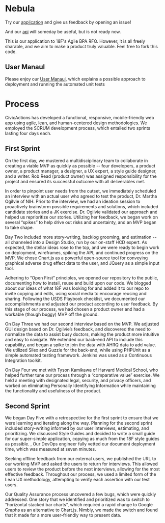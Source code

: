 # Nebula

Try our [application](https://nebula.civicactions.com/) and give us feedback by opening an issue!

And our [api](https://nebulaapi.civicactions.com/) will someday be useful, but is not 
ready now.

This is our application to 18F's Agile BPA RFQ.  However, it is all freely sharable, and we aim to make a product 
truly valuable. Feel free to fork this code.

## User Manaul

Please enjoy our [User Manaul](USER_MANUAL.md), which explains a possible approach to
deployment and running the automated unit tests

# Process

CivicActions has developed a functional, responsive, mobile-friendly web app using agile, lean, and human-centered design methodologies. We employed the SCRUM development process, which entailed two sprints lasting four days each.

## First Sprint

On the first day, we mustered a multidisciplinary team to collaborate in creating a viable MVP as quickly as possible -- four developers, a product owner, a product manager, a designer, a UX expert, a style guide designer, and a writer. Rob Read (product owner) was assigned responsibility for the project and ensured its successful outcome with all deliverables met.

In order to pinpoint user needs from the outset, we immediately scheduled an interview with an actual user who agreed to test the product, Dr. Martha Ogilvie of NIH. Prior to the interview, we had an ideation session to proactively brainstorm possible requirements and solutions, which included candidate stories and a JK exercise. Dr. Ogilvie validated our approach and helped us reprioritize our stories. Utilizing her feedback, we began work on several “spikes” to help drive out risks and uncertainty, and an MVP began to take shape.

Day Two included more story-writing, backlog grooming, and estimation -- all channeled into a Design Studio, run by our on-staff HCD expert. As expected, the stellar ideas rose to the top, and we were ready to begin work on deployment, wireframes, spiking the API, and continued progress on the MVP.  We chose Chart.js as a powerful open-source tool for conveying graphical adverse drug effect data to the user, and JQuery as a simple input tool.

Adhering to “Open First” principles, we opened our repository to the public, documenting how to install, reuse and build upon our code.  We blogged about our ideas of what 18F was looking for and added it to our repo to invite copying and edits, using social media to encourage reusing and sharing. Following the USDS Playbook checklist, we documented our accomplishments and adjusted our product according to user feedback. By this stage of our process, we had chosen a product owner and had a workable (though buggy) MVP off the ground.

On Day Three we had our second interview based on the MVP. We adjusted GUI design based on Dr. Ogilvie’s feedback, and discovered the need to normalize the data to assist busy doctors, making the product more intuitive and easy to navigate. We extended our back-end API to include this capability, and began a spike to join the data with AHRQ data to add value. We utilized Silex and Guzzle for the back-end, while using PHPUnit as a simple automated testing framework. Jenkins was used as a Continuous Integration toolkit.

On Day Four we met with Tyson Kamikawa of Harvard Medical School, who helped further tune our process through a “comparative value” exercise. We held a meeting with designated legal, security, and privacy officers, and worked on eliminating Personally Identifying Information while maintaining the functionality and usefulness of the product.

## Second Sprint

We began Day Five with a retrospective for the first sprint to ensure that we were learning and iterating along the way. Planning for the second sprint included story-writing informed by our user interviews, estimating, and prioritizing. We discussed Style Guides and decided to write a small guide for our super-simple application, copying as much from the 18F style guides as possible. , Our DevOps engineer fully vetted our document deployment time, which was measured at seven minutes.

Seeking offline feedback from our external users, we published the URL to our working MVP and asked the users to return for interviews. This allowed users to review the product before the next interviews, allowing for the most effective feedback. Throughout our process, we used a limited form of the Lean UX methodology, attempting to verify each assertion with our test users.

Our Quality Assurance process uncovered a few bugs, which were quickly addressed.  One story that we identified and prioritized was to switch to “horizontal stacked bar charts”, which required a rapid change to Google Graphs as an alternative to Chart.js. Nimbly, we made the switch and found that it made for a more user-friendly way to present data.


